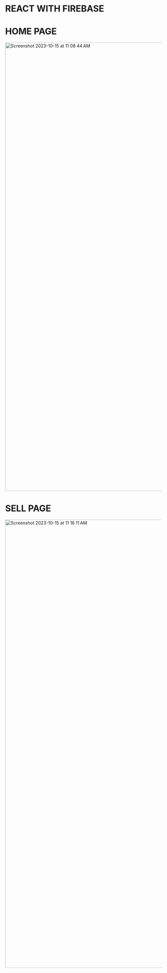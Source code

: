 REACT WITH FIREBASE
===================


HOME PAGE
==========

<img width="1440" alt="Screenshot 2023-10-15 at 11 08 44 AM" src="https://github.com/Bilalbasheer100/OLX-Clone/assets/108890773/aafa8f33-1cf4-4b95-96fb-14e1a86ea867">


SELL PAGE
=========

<img width="1440" alt="Screenshot 2023-10-15 at 11 16 11 AM" src="https://github.com/Bilalbasheer100/OLX-Clone/assets/108890773/5a587c1a-14b0-45e5-bbe7-7c11c6fc6e7f">
